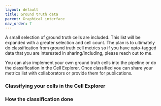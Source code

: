 ```yaml
---
layout: default
title: Ground truth data
parent: Graphical interface
nav_order: 7
---
```

A small selection of ground truth cells are included. This list will be expanded with a greater selection and cell count. The plan is to ultimately do classification from ground truth cell metrics so if you have opto-tagged data that you are interested in sharing/including, please reach out to me.

You can also implement your own ground truth cells into the pipeline or do the classification in the Cell Explorer. Once classified you can share your metrics list with collaborators or provide them for publications.

### Classifying your cells in the Cell Explorer

### How the classification done

